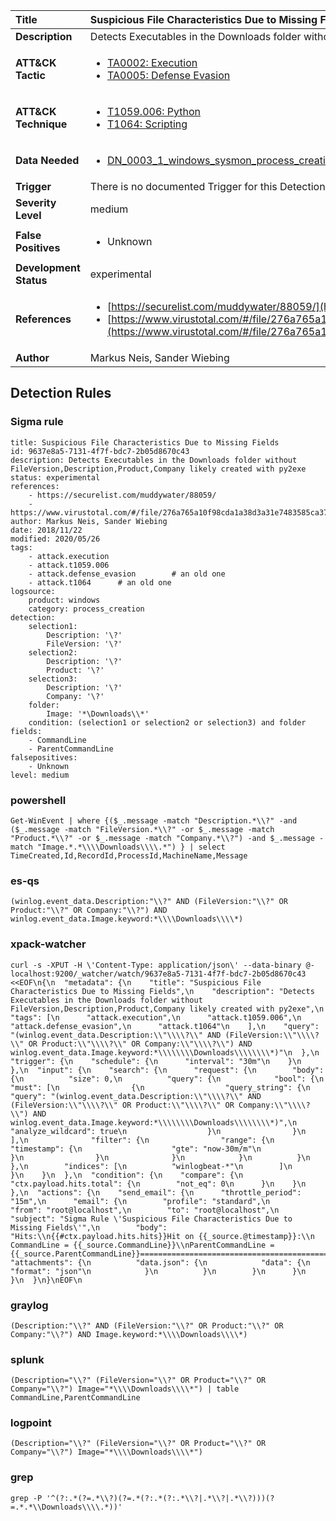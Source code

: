 | Title                    | Suspicious File Characteristics Due to Missing Fields       |
|:-------------------------|:------------------|
| **Description**          | Detects Executables in the Downloads folder without FileVersion,Description,Product,Company likely created with py2exe |
| **ATT&amp;CK Tactic**    |  <ul><li>[TA0002: Execution](https://attack.mitre.org/tactics/TA0002)</li><li>[TA0005: Defense Evasion](https://attack.mitre.org/tactics/TA0005)</li></ul>  |
| **ATT&amp;CK Technique** | <ul><li>[T1059.006: Python](https://attack.mitre.org/techniques/T1059/006)</li><li>[T1064: Scripting](https://attack.mitre.org/techniques/T1064)</li></ul>  |
| **Data Needed**          | <ul><li>[DN_0003_1_windows_sysmon_process_creation](../Data_Needed/DN_0003_1_windows_sysmon_process_creation.md)</li></ul>  |
| **Trigger**              |  There is no documented Trigger for this Detection Rule yet  |
| **Severity Level**       | medium |
| **False Positives**      | <ul><li>Unknown</li></ul>  |
| **Development Status**   | experimental |
| **References**           | <ul><li>[https://securelist.com/muddywater/88059/](https://securelist.com/muddywater/88059/)</li><li>[https://www.virustotal.com/#/file/276a765a10f98cda1a38d3a31e7483585ca3722ecad19d784441293acf1b7beb/detection](https://www.virustotal.com/#/file/276a765a10f98cda1a38d3a31e7483585ca3722ecad19d784441293acf1b7beb/detection)</li></ul>  |
| **Author**               | Markus Neis, Sander Wiebing |


## Detection Rules

### Sigma rule

```
title: Suspicious File Characteristics Due to Missing Fields
id: 9637e8a5-7131-4f7f-bdc7-2b05d8670c43
description: Detects Executables in the Downloads folder without FileVersion,Description,Product,Company likely created with py2exe
status: experimental
references:
    - https://securelist.com/muddywater/88059/
    - https://www.virustotal.com/#/file/276a765a10f98cda1a38d3a31e7483585ca3722ecad19d784441293acf1b7beb/detection
author: Markus Neis, Sander Wiebing
date: 2018/11/22
modified: 2020/05/26
tags:
    - attack.execution
    - attack.t1059.006
    - attack.defense_evasion        # an old one
    - attack.t1064      # an old one
logsource:
    product: windows
    category: process_creation
detection:
    selection1:
        Description: '\?'
        FileVersion: '\?'
    selection2:
        Description: '\?'
        Product: '\?'
    selection3:
        Description: '\?'
        Company: '\?'
    folder:
        Image: '*\Downloads\\*'
    condition: (selection1 or selection2 or selection3) and folder
fields:
    - CommandLine
    - ParentCommandLine
falsepositives:
    - Unknown
level: medium

```





### powershell
    
```
Get-WinEvent | where {($_.message -match "Description.*\\?" -and ($_.message -match "FileVersion.*\\?" -or $_.message -match "Product.*\\?" -or $_.message -match "Company.*\\?") -and $_.message -match "Image.*.*\\\\Downloads\\\\.*") } | select TimeCreated,Id,RecordId,ProcessId,MachineName,Message
```


### es-qs
    
```
(winlog.event_data.Description:"\\?" AND (FileVersion:"\\?" OR Product:"\\?" OR Company:"\\?") AND winlog.event_data.Image.keyword:*\\\\Downloads\\\\*)
```


### xpack-watcher
    
```
curl -s -XPUT -H \'Content-Type: application/json\' --data-binary @- localhost:9200/_watcher/watch/9637e8a5-7131-4f7f-bdc7-2b05d8670c43 <<EOF\n{\n  "metadata": {\n    "title": "Suspicious File Characteristics Due to Missing Fields",\n    "description": "Detects Executables in the Downloads folder without FileVersion,Description,Product,Company likely created with py2exe",\n    "tags": [\n      "attack.execution",\n      "attack.t1059.006",\n      "attack.defense_evasion",\n      "attack.t1064"\n    ],\n    "query": "(winlog.event_data.Description:\\"\\\\?\\" AND (FileVersion:\\"\\\\?\\" OR Product:\\"\\\\?\\" OR Company:\\"\\\\?\\") AND winlog.event_data.Image.keyword:*\\\\\\\\Downloads\\\\\\\\*)"\n  },\n  "trigger": {\n    "schedule": {\n      "interval": "30m"\n    }\n  },\n  "input": {\n    "search": {\n      "request": {\n        "body": {\n          "size": 0,\n          "query": {\n            "bool": {\n              "must": [\n                {\n                  "query_string": {\n                    "query": "(winlog.event_data.Description:\\"\\\\?\\" AND (FileVersion:\\"\\\\?\\" OR Product:\\"\\\\?\\" OR Company:\\"\\\\?\\") AND winlog.event_data.Image.keyword:*\\\\\\\\Downloads\\\\\\\\*)",\n                    "analyze_wildcard": true\n                  }\n                }\n              ],\n              "filter": {\n                "range": {\n                  "timestamp": {\n                    "gte": "now-30m/m"\n                  }\n                }\n              }\n            }\n          }\n        },\n        "indices": [\n          "winlogbeat-*"\n        ]\n      }\n    }\n  },\n  "condition": {\n    "compare": {\n      "ctx.payload.hits.total": {\n        "not_eq": 0\n      }\n    }\n  },\n  "actions": {\n    "send_email": {\n      "throttle_period": "15m",\n      "email": {\n        "profile": "standard",\n        "from": "root@localhost",\n        "to": "root@localhost",\n        "subject": "Sigma Rule \'Suspicious File Characteristics Due to Missing Fields\'",\n        "body": "Hits:\\n{{#ctx.payload.hits.hits}}Hit on {{_source.@timestamp}}:\\n      CommandLine = {{_source.CommandLine}}\\nParentCommandLine = {{_source.ParentCommandLine}}================================================================================\\n{{/ctx.payload.hits.hits}}",\n        "attachments": {\n          "data.json": {\n            "data": {\n              "format": "json"\n            }\n          }\n        }\n      }\n    }\n  }\n}\nEOF\n
```


### graylog
    
```
(Description:"\\?" AND (FileVersion:"\\?" OR Product:"\\?" OR Company:"\\?") AND Image.keyword:*\\\\Downloads\\\\*)
```


### splunk
    
```
(Description="\\?" (FileVersion="\\?" OR Product="\\?" OR Company="\\?") Image="*\\\\Downloads\\\\*") | table CommandLine,ParentCommandLine
```


### logpoint
    
```
(Description="\\?" (FileVersion="\\?" OR Product="\\?" OR Company="\\?") Image="*\\\\Downloads\\\\*")
```


### grep
    
```
grep -P '^(?:.*(?=.*\\?)(?=.*(?:.*(?:.*\\?|.*\\?|.*\\?)))(?=.*.*\\Downloads\\\\.*))'
```



